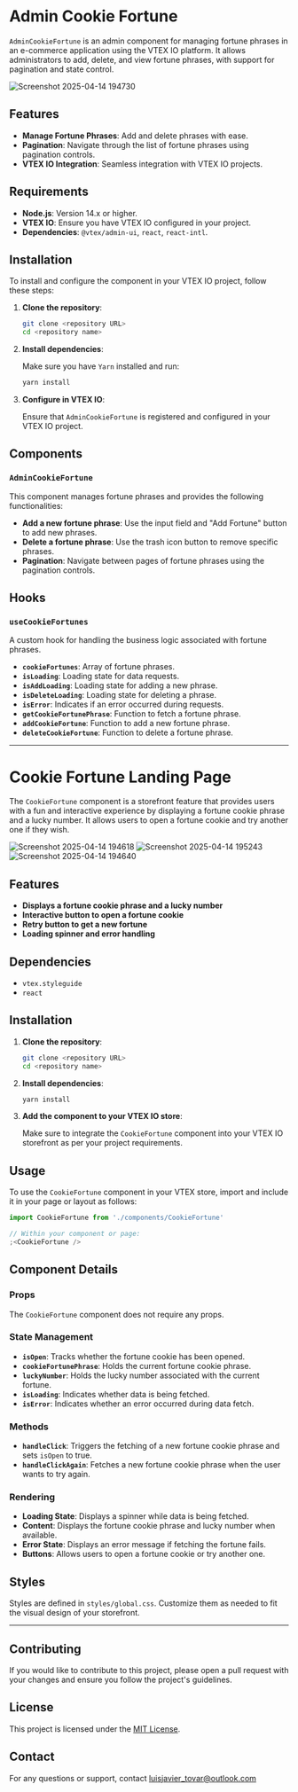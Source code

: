 # Admin Cookie Fortune

`AdminCookieFortune` is an admin component for managing fortune phrases in an e-commerce application using the VTEX IO platform. It allows administrators to add, delete, and view fortune phrases, with support for pagination and state control.

![Screenshot 2025-04-14 194730](https://github.com/user-attachments/assets/ec520785-add9-4ee7-b5ea-6ea6e77c226e)

## Features

- **Manage Fortune Phrases**: Add and delete phrases with ease.
- **Pagination**: Navigate through the list of fortune phrases using pagination controls.
- **VTEX IO Integration**: Seamless integration with VTEX IO projects.

## Requirements

- **Node.js**: Version 14.x or higher.
- **VTEX IO**: Ensure you have VTEX IO configured in your project.
- **Dependencies**: `@vtex/admin-ui`, `react`, `react-intl`.

## Installation

To install and configure the component in your VTEX IO project, follow these steps:

1. **Clone the repository**:

   ```bash
   git clone <repository URL>
   cd <repository name>
   ```

2. **Install dependencies**:

   Make sure you have `Yarn` installed and run:

   ```bash
   yarn install
   ```

3. **Configure in VTEX IO**:

   Ensure that `AdminCookieFortune` is registered and configured in your VTEX IO project.

## Components

### `AdminCookieFortune`

This component manages fortune phrases and provides the following functionalities:

- **Add a new fortune phrase**: Use the input field and "Add Fortune" button to add new phrases.
- **Delete a fortune phrase**: Use the trash icon button to remove specific phrases.
- **Pagination**: Navigate between pages of fortune phrases using the pagination controls.

## Hooks

### `useCookieFortunes`

A custom hook for handling the business logic associated with fortune phrases.

- **`cookieFortunes`**: Array of fortune phrases.
- **`isLoading`**: Loading state for data requests.
- **`isAddLoading`**: Loading state for adding a new phrase.
- **`isDeleteLoading`**: Loading state for deleting a phrase.
- **`isError`**: Indicates if an error occurred during requests.
- **`getCookieFortunePhrase`**: Function to fetch a fortune phrase.
- **`addCookieFortune`**: Function to add a new fortune phrase.
- **`deleteCookieFortune`**: Function to delete a fortune phrase.

<hr>

# Cookie Fortune Landing Page

The `CookieFortune` component is a storefront feature that provides users with a fun and interactive experience by displaying a fortune cookie phrase and a lucky number. It allows users to open a fortune cookie and try another one if they wish.

![Screenshot 2025-04-14 194618](https://github.com/user-attachments/assets/bb9031ca-fec3-4e34-881e-4cab7569e273)
![Screenshot 2025-04-14 195243](https://github.com/user-attachments/assets/448320b8-f069-49cb-a12e-bdb2281b6b48)
![Screenshot 2025-04-14 194640](https://github.com/user-attachments/assets/87dbb90d-bd14-4b86-b95f-5112108022b8)


## Features

- **Displays a fortune cookie phrase and a lucky number**
- **Interactive button to open a fortune cookie**
- **Retry button to get a new fortune**
- **Loading spinner and error handling**

## Dependencies

- `vtex.styleguide`
- `react`

## Installation

1. **Clone the repository**:

   ```bash
   git clone <repository URL>
   cd <repository name>
   ```

2. **Install dependencies**:

   ```bash
   yarn install
   ```

3. **Add the component to your VTEX IO store**:

   Make sure to integrate the `CookieFortune` component into your VTEX IO storefront as per your project requirements.

## Usage

To use the `CookieFortune` component in your VTEX store, import and include it in your page or layout as follows:

```jsx
import CookieFortune from './components/CookieFortune'

// Within your component or page:
;<CookieFortune />
```

## Component Details

### Props

The `CookieFortune` component does not require any props.

### State Management

- **`isOpen`**: Tracks whether the fortune cookie has been opened.
- **`cookieFortunePhrase`**: Holds the current fortune cookie phrase.
- **`luckyNumber`**: Holds the lucky number associated with the current fortune.
- **`isLoading`**: Indicates whether data is being fetched.
- **`isError`**: Indicates whether an error occurred during data fetch.

### Methods

- **`handleClick`**: Triggers the fetching of a new fortune cookie phrase and sets `isOpen` to true.
- **`handleClickAgain`**: Fetches a new fortune cookie phrase when the user wants to try again.

### Rendering

- **Loading State**: Displays a spinner while data is being fetched.
- **Content**: Displays the fortune cookie phrase and lucky number when available.
- **Error State**: Displays an error message if fetching the fortune fails.
- **Buttons**: Allows users to open a fortune cookie or try another one.

## Styles

Styles are defined in `styles/global.css`. Customize them as needed to fit the visual design of your storefront.

<hr>

## Contributing

If you would like to contribute to this project, please open a pull request with your changes and ensure you follow the project's guidelines.

## License

This project is licensed under the [MIT License](LICENSE).

## Contact

For any questions or support, contact luisjavier_tovar@outlook.com
